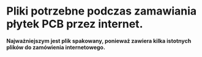 # Pliki potrzebne podczas zamawiania płytek PCB przez internet.
**Najważniejszym jest plik spakowany, ponieważ zawiera kilka istotnych plików do zamówienia internetowego.**
